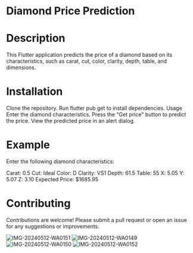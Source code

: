 # Diamond Price Prediction
# Description
This Flutter application predicts the price of a diamond based on its characteristics, such as carat, cut, color, clarity, depth, table, and dimensions.

# Installation
Clone the repository.
Run flutter pub get to install dependencies.
Usage
Enter the diamond characteristics.
Press the "Get price" button to predict the price.
View the predicted price in an alert dialog.
# Example
Enter the following diamond characteristics:

Carat: 0.5
Cut: Ideal
Color: D
Clarity: VS1
Depth: 61.5
Table: 55
X: 5.05
Y: 5.07
Z: 3.10
Expected Price: $1685.95

# Contributing
Contributions are welcome! Please submit a pull request or open an issue for any suggestions or improvements.




![IMG-20240512-WA0151](https://github.com/MenaElghaysha/ML-Gemstone-App/assets/90992169/7ef3c692-ba09-4086-85e3-f660119a42a8)
![IMG-20240512-WA0149](https://github.com/MenaElghaysha/ML-Gemstone-App/assets/90992169/96184c0d-930c-49ef-8923-7226b16dd760)
![IMG-20240512-WA0150](https://github.com/MenaElghaysha/ML-Gemstone-App/assets/90992169/3a37311e-3206-4d5c-8a08-80f1d03034ca)
![IMG-20240512-WA0152](https://github.com/MenaElghaysha/ML-Gemstone-App/assets/90992169/8e701adb-8775-467c-bf9f-9fb2efb1adc0)

